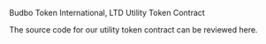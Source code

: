Budbo Token International, LTD Utility Token Contract

The source code for our utility token contract can be reviewed here. 

